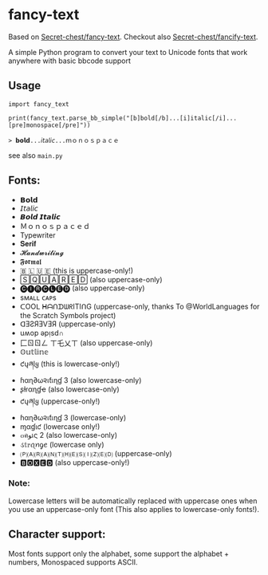 # fancy-text

Based on [Secret-chest/fancy-text](https://github.com/Secret-chest/fancy-text). Checkout also [Secret-chest/fancify-text](https://github.com/Secret-chest/fancify-text). 

A simple Python program to convert your text to Unicode fonts that work anywhere with basic bbcode support

## Usage

```
import fancy_text

print(fancy_text.parse_bb_simple("[b]bold[/b]...[i]italic[/i]...[pre]monospace[/pre]"))

> 𝗯𝗼𝗹𝗱...𝘪𝘵𝘢𝘭𝘪𝘤...ｍｏｎｏｓｐａｃｅ
```
see also `main.py`

## Fonts:
- 𝗕𝗼𝗹𝗱
- 𝘐𝘵𝘢𝘭𝘪𝘤
- 𝘽𝙤𝙡𝙙 𝙄𝙩𝙖𝙡𝙞𝙘
- Ｍｏｎｏｓｐａｃｅｄ
- Typewriter
- 𝐒𝐞𝐫𝐢𝐟
- 𝓗𝓪𝓷𝓭𝔀𝓻𝓲𝓽𝓲𝓷𝓰
- 𝕱𝖔𝖗𝖒𝖆𝖑
- 🇧 🇱 🇺 🇪 (this is uppercase-only!)
- 🅂🅀🅄🄰🅁🄴🄳 (also uppercase-only)
- 🅒🅘🅡🅒🅛🅔🅓 (also uppercase-only)
- sᴍᴀʟʟ ᴄᴀᴘs
- ᑕOOᒪ ᕼᗩᑎᗪᗯᖇITIᑎG (uppercase-only, thanks To @WorldLanguages for the Scratch Symbols project)
- ᗡƎƧЯƎVƎЯ (uppercase-only)
- uʍop ǝpᴉsd∩
- 匚ㄖㄖㄥ ㄒ乇乂ㄒ (also uppercase-only)
- 𝕆𝕦𝕥𝕝𝕚𝕟𝕖
- ƈųཞƖყ (this is lowercase-only!)
- ɦαɳ∂ω૨เƭเɳɠ 3 (also lowercase-only)
- ʂƚɾαɳɠҽ (also lowercase-only)
- ƈųཞƖყ (uppercase-only!)
- ɦαɳ∂ω૨เƭเɳɠ 3 (lowercase-only)
- ɱαɠιƈ (lowercase only!)
- ๓คﻮเς 2 (also lowercase-only)
- ડ𝕥𝕣ꪖꪀᧁꫀ (lowercase only)
- 🄟🄐🄡🄐🄝🄣🄗🄔🄢🄘🄩🄔🄓 (uppercase-only)
- 🅱🅾🆇🅴🅳 (also uppercase-only!)

### Note:
Lowercase letters will be automatically replaced with uppercase ones when you use an uppercase-only font (This also applies to lowercase-only fonts!).

## Character support:
Most fonts support only the alphabet, some support the alphabet + numbers, Monospaced supports ASCII.

